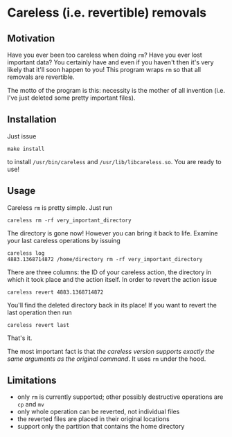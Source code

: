 Careless (i.e. revertible) removals
===================================

Motivation
----------

Have you ever been too careless when doing `rm`? Have you ever lost important
data? You certainly have and even if you haven't then it's very likely that
it'll soon happen to you! This program wraps `rm` so that all removals are
revertible.

The motto of the program is this: necessity is the mother of all invention
(i.e. I've just deleted some pretty important files).

Installation
------------

Just issue

```
make install
```

to install `/usr/bin/careless` and `/usr/lib/libcareless.so`. You are ready to
use!

Usage
-----

Careless `rm` is pretty simple. Just run

```
careless rm -rf very_important_directory
```

The directory is gone now! However you can bring it back to life. Examine your
last careless operations by issuing

```
careless log
4883.1368714872 /home/directory rm -rf very_important_directory
```

There are three columns: the ID of your careless action, the directory in which
it took place and the action itself. In order to revert the action issue

```
careless revert 4883.1368714872
```

You'll find the deleted directory back in its place! If you want to revert the
last operation then run

```
careless revert last
```

That's it.

The most important fact is that *the careless version supports exactly the
same arguments as the original command*. It uses `rm` under the hood.

Limitations
-----------

- only `rm` is currently supported; other possibly destructive operations are
  `cp` and `mv`
- only whole operation can be reverted, not individual files
- the reverted files are placed in their original locations
- support only the partition that contains the home directory
